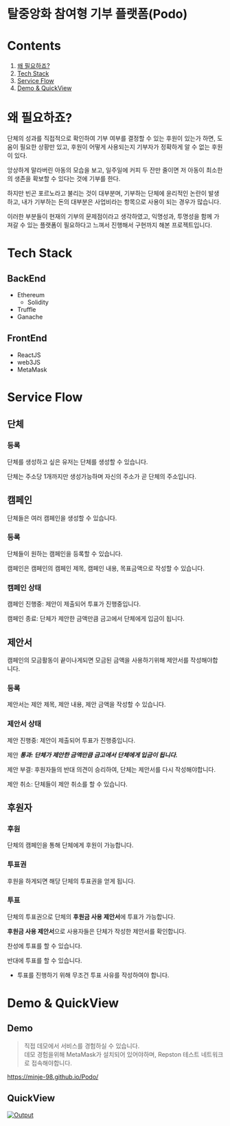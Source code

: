 # 탈중앙화 참여형 기부 플랫폼(Podo)
# Contents
1. [왜 필요하죠?](#왜-필요하죠?)
2. [Tech Stack](#Tech-Stack)
3. [Service Flow](#Service-Flow)
4. [Demo & QuickView](#Demo-&-QuickView)
# 왜 필요하죠?
단체의 성과를 직접적으로 확인하여 기부 여부를 결정할 수 있는 후원이 있는가 하면, 도움이 필요한 상황만 있고, 후원이 어떻게 사용되는지 기부자가 정확하게 알 수 없는 후원이 있다.

앙상하게 말라버린 아동의 모습을 보고, 일주일에 커피 두 잔만 줄이면 저 아동이 최소한의 생존을 확보할 수 있다는 것에 기부를 한다.

하지만 빈곤 포르노라고 불리는 것이 대부분며, 기부하는 단체에 윤리적인 논란이 발생하고, 내가 기부하는 돈의 대부분은 사업비라는 항목으로 사용이 되는 경우가 많습니다.

이러한 부분들이 현재의 기부의 문제점이라고 생각하였고, 익명성과, 투명성을 함께 가져갈 수 있는 플랫폼이 필요하다고 느껴서 진행해서 구현까지 해본 프로젝트입니다.

# Tech Stack
## BackEnd
- Ethereum
    - Solidity
- Truffle
- Ganache
## FrontEnd
- ReactJS
- web3JS
- MetaMask
# Service Flow
## 단체
### 등록

단체를 생성하고 싶은 유저는 단체를 생성할 수 있습니다.

단체는 주소당 1개까지만 생성가능하며 자신의 주소가 곧 단체의 주소입니다.

## 캠페인

단체들은 여러 캠페인을 생성할 수 있습니다.

### 등록

단체들이 원하는 캠페인을 등록할 수 있습니다.

캠페인은 캠페인의 캠페인 제목, 캠페인 내용, 목표금액으로 작성할 수 있습니다.

### 캠페인 상태

캠페인 진행중: 제안이 제출되어 투표가 진행중입니다.

캠페인 종료: 단체가 제안한 금액만큼 금고에서 단체에게 입금이 됩니다.

## 제안서

캠페인의 모금활동이 끝이나게되면 모금된 금액을 사용하기위해 제안서를 작성해야합니다.

### 등록

제안서는 제안 제목, 제안 내용, 제안 금액을 작성할 수 있습니다.

### 제안서 상태

제안 진행중: 제안이 제출되어 투표가 진행중입니다.

제안 ***통과: 단체가 제안한 금액만큼 금고에서 단체에게 입금이 됩니다.***

제안 부결: 후원자들의 반대 의견이 승리하여, 단체는 제안서를 다시 작성해야합니다.

제안 취소: 단체들이 제안 취소를 할 수 있습니다.

## 후원자

### 후원

단체의 캠페인을 통해 단체에게 후원이 가능합니다.

### 투표권

후원을 하게되면 해당 단체의 투표권을 얻게 됩니다.

### 투표

단체의 투표권으로 단체의 **후원금 사용 제안서**에 투표가 가능합니다.

**후원금 사용 제안서**으로 사용자들은 단체가 작성한 제안서를 확인합니다.

찬성에 투표를 할 수 있습니다.

반대에 투표를 할 수 있습니다.

- 투표를 진행하기 위해 무조건 투표 사유를 작성하여야 합니다.
# Demo & QuickView
## Demo
> 직접 데모에서 서비스를 경험하실 수 있습니다.</br>
> 데모 경험을위해 MetaMask가 설치되어 있어야하며, Repston 테스트 네트워크로 접속해야합니다.

https://minje-98.github.io/Podo/
## QuickView

[![Output](https://user-images.githubusercontent.com/56459078/154900758-d7a4085a-5218-48af-87eb-d2ae9b16e1d4.png)](https://www.youtube.com/watch?v=WQ04huKTywE&feature=youtu.be)

